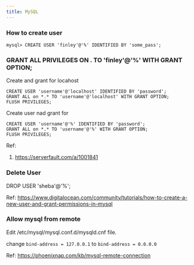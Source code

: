 ```yaml
---
title: MySQL
---
```


### How to create user

```mysql
mysql> CREATE USER 'finley'@'%' IDENTIFIED BY 'some_pass';
```

### GRANT ALL PRIVILEGES ON . TO 'finley'@'%' WITH GRANT OPTION;

Create and grant for locahost

```
CREATE USER 'username'@'localhost' IDENTIFIED BY 'password';
GRANT ALL on *.* TO 'username'@'localhost' WITH GRANT OPTION;
FLUSH PRIVILEGES;
```

Create user nad grant for 

```
CREATE USER 'username'@'%' IDENTIFIED BY 'password';
GRANT ALL on *.* TO 'username'@'%' WITH GRANT OPTION;
FLUSH PRIVILEGES;
```

Ref: 

1. https://serverfault.com/a/1001841


### Delete User

DROP USER 'sheba'@'%';


Ref: https://www.digitalocean.com/community/tutorials/how-to-create-a-new-user-and-grant-permissions-in-mysql

### Allow mysql from remote 

Edit /etc/mysql/mysql.conf.d/mysqld.cnf file.

change `bind-address = 127.0.0.1` to `bind-address = 0.0.0.0`

Ref: https://phoenixnap.com/kb/mysql-remote-connection